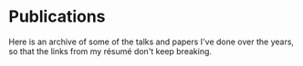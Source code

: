Publications
============

Here is an archive of some of the talks and papers I've done over the years,
so that the links from my résumé don't keep breaking.
